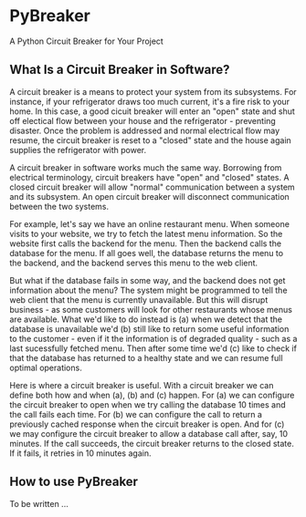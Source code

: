 # PyBreaker
A Python Circuit Breaker for Your Project

## What Is a Circuit Breaker in Software?
A circuit breaker is a means to protect your system from its subsystems. For instance, if your refrigerator draws too much current, it's a fire risk to your home. In this case, a good cicuit breaker will enter an "open" state and shut off electical flow between your house and the refrigerator - preventing disaster. Once the problem is addressed and normal electrical flow may resume, the circuit breaker is reset to a "closed" state and the house again supplies the refrigerator with power.

A circuit breaker in software works much the same way. Borrowing from electrical terminology, circuit breakers have "open" and "closed" states. A closed circuit breaker will allow "normal" communication between a system and its subsystem. An open circuit breaker will disconnect communication between the two systems.

For example, let's say we have an online restaurant menu. When someone visits to your website, we try to fetch the latest menu information. So the website first calls the backend for the menu. Then the backend calls the database for the menu. If all goes well, the database returns the menu to the backend, and the backend serves this menu to the web client.

But what if the database fails in some way, and the backend does not get information about the menu? The system might be programmed to tell the web client that the menu is currently unavailable. But this will disrupt business - as some customers will look for other restaurants whose menus are available. What we'd like to do instead is (a) when we detect that the database is unavailable we'd (b) still like to return some useful information to the customer - even if it the information is of degraded quality - such as a last sucessfully fetched menu. Then after some time we'd (c) like to check if that the database has returned to a healthy state and we can resume full optimal operations.

Here is where a circuit breaker is useful. With a circuit breaker we can define both how and when (a), (b) and (c) happen. For (a) we can configure the circuit breaker to open when we try calling the database 10 times and the call fails each time. For (b) we can configure the call to return a previously cached response when the circuit breaker is open. And for (c) we may configure the circuit breaker to allow a database call after, say, 10 minutes. If the call succeeds, the circuit breaker returns to the closed state. If it fails, it retries in 10 minutes again.

## How to use PyBreaker

To be written ...
